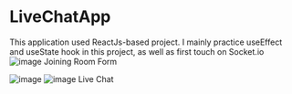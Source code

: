 # LiveChatApp
This application used ReactJs-based project. I mainly practice useEffect and useState hook in this project, as well as first touch on Socket.io
![image](https://user-images.githubusercontent.com/44766255/143833164-00332443-4f06-421c-b64e-54da7411890a.png)
Joining Room Form

![image](https://user-images.githubusercontent.com/44766255/143908122-b6d31ed1-7795-45c4-b24a-90f52fa116c6.png)
![image](https://user-images.githubusercontent.com/44766255/143908528-71974f4a-7825-4154-b0f0-ec3c3fbf8e98.png)
Live Chat 
